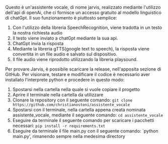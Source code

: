 Questo è un'assistente vocale, di nome jarvis, realizzato mediante l'utilizzo dell'api di openAi, che ci fornisce un accesso gratuito al modello linguistico di chatGpt. 
Il suo funzionamento è piuttosto semplice: 
1. Con l'utilizzo della libreria SpeechRecognition, viene tradotta in un testo la nostra richiesta audio
2. Il testo viene inviato a chatGpt mediante la sua api. 
3. ChatGpt invia la risposta
4. Mediante la libreria gTTS(google text to speech), la risposta viene convertita in un file audio e salvato sul dispositivo. 
5. Il file audio viene riprodotto utilizzando la libreria playsound. 

Per provare Jarvis, è possibile scaricare la release, nell'apposita sezione di GitHub. 
Per visionare, testare e modificare il codice è necessario aver installato l'interprete python e procedere in questo modo: 
1. Spostarsi nella cartella nella quale si vuole copiare il progetto
2. Aprire il terminale nella cartella da utilizzare
3. Clonare la repository con il seguente comando: `git clone https://github.com/christianostoni/assistente_vocale` 
4. Spostarsi con il terminale, nella cartella appena creata nominata assistente_vocale, mediante il seguente comando: `cd assistente_vocale`
5. Eseguire da terminale il seguente comando per scaricare i pacchetti necessari: `pip install -r requirements.txt`
6. Eseguire da terminale il file main.py con il seguente comando: `python main.py', rimanendo sempre nella medesima directory
